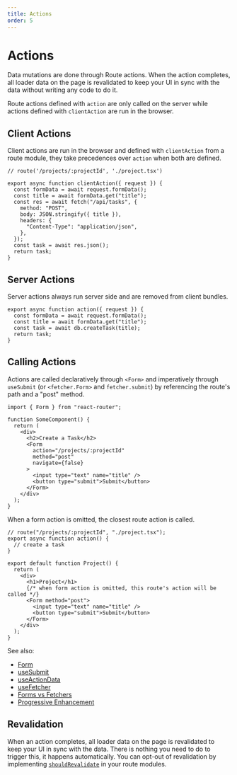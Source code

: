 ```yaml
---
title: Actions
order: 5
---
```


# Actions

Data mutations are done through Route actions. When the action completes, all loader data on the page is revalidated to keep your UI in sync with the data without writing any code to do it.

Route actions defined with `action` are only called on the server while actions defined with `clientAction` are run in the browser.

## Client Actions

Client actions are run in the browser and defined with `clientAction` from a route module, they take precedences over `action` when both are defined.

```tsx filename=app/project.tsx
// route('/projects/:projectId', './project.tsx')

export async function clientAction({ request }) {
  const formData = await request.formData();
  const title = await formData.get("title");
  const res = await fetch("/api/tasks", {
    method: "POST",
    body: JSON.stringify({ title }),
    headers: {
      "Content-Type": "application/json",
    },
  });
  const task = await res.json();
  return task;
}
```

## Server Actions

Server actions always run server side and are removed from client bundles.

```tsx filename=app/project.tsx
export async function action({ request }) {
  const formData = await request.formData();
  const title = await formData.get("title");
  const task = await db.createTask(title);
  return task;
}
```

## Calling Actions

Actions are called declaratively through `<Form>` and imperatively through `useSubmit` (or `<fetcher.Form>` and `fetcher.submit`) by referencing the route's path and a "post" method.

```tsx
import { Form } from "react-router";

function SomeComponent() {
  return (
    <div>
      <h2>Create a Task</h2>
      <Form
        action="/projects/:projectId"
        method="post"
        navigate={false}
      >
        <input type="text" name="title" />
        <button type="submit">Submit</button>
      </Form>
    </div>
  );
}
```

When a form action is omitted, the closest route action is called.

```tsx
// route("/projects/:projectId", "./project.tsx");
export async function action() {
  // create a task
}

export default function Project() {
  return (
    <div>
      <h1>Project</h1>
      {/* when form action is omitted, this route's action will be called */}
      <Form method="post">
        <input type="text" name="title" />
        <button type="submit">Submit</button>
      </Form>
    </div>
  );
}
```

See also:

- [Form][form]
- [useSubmit][use_submit]
- [useActionData][use_action_data]
- [useFetcher][use_fetcher]
- [Forms vs Fetchers][forms_vs_fetchers]
- [Progressive Enhancement][progressive_enhancement]

[form]: ../components/form
[use_submit]: ../hooks/use-submit
[use_action_data]: ../hooks/use-action-data
[use_fetcher]: ../hooks/use-fetcher
[forms_vs_fetchers]: ../discussion/form-vs-fetcher
[progressive_enhancement]: ../discussion//progressive-enhancement

## Revalidation

When an action completes, all loader data on the page is revalidated to keep your UI in sync with the data. There is nothing you need to do to trigger this, it happens automatically. You can opt-out of revalidation by implementing [`shouldRevalidate`][should_revalidate] in your route modules.

[should_revalidate]: #TODO
